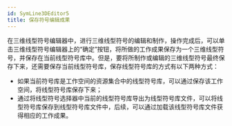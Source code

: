 ```yaml
---
id: SymLine3DEditor5
title: 保存符号编辑成果
---
```

在三维线型符号编辑器中，进行三维线型符号的编辑和制作，操作完成后，可以单击三维线型符号编辑器上的“确定”按钮，将所做的工作成果保存为一个三维线型符号，并保存在当前线型符号库中。但是，要将所制作或编辑的三维线型符号最终保存下来，还需要保存当前线型符号库，保存线型符号库的方式有以下两种方式：

* 如果当前符号库是工作空间的资源集合中的线型符号库，可以通过保存该工作空间，将线型符号库保存下来；
* 通过将线型符号选择器中当前的线型符号库导出为线型符号库文件，可以将线型符号库保存到线型符号库文件中，后续，可以通过加载该线型符号库文件获得相应的工作成果。
